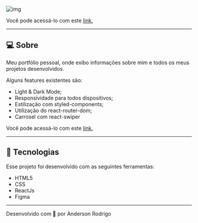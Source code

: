 ![img](https://i.imgur.com/bk67ldy.jpg)

Você pode acessá-lo com este [link.](https://anderson-rodrigo-dev.github.io/portifolio/)

---

## **💻 Sobre**

Meu portfólio pessoal, onde exibo informações sobre mim e todos os meus projetos desenvolvidos.

Alguns features existentes são:

- Light & Dark Mode;
- Responsividade para todos dispositivos;
- Estilização com styled-components;
- Utilização do react-router-dom;
- Carrosel com react-swiper

Você pode acessá-lo com este [link.](https://anderson-rodrigo-dev.github.io/portifolio/)

---

## **🚀 Tecnologias**

Esse projeto foi desenvolvido com as seguintes ferramentas:

- HTML5
- CSS
- ReactJs
- Figma

---

Desenvolvido com 💛 por Anderson Rodrigo 